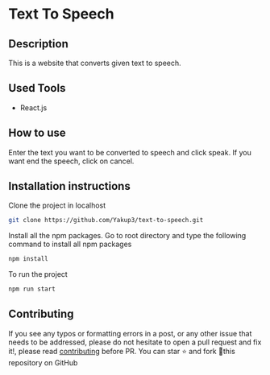 # Text To Speech

## Description
This is a website that converts given text to speech.

## Used Tools
- React.js

## How to use

Enter the text you want to be converted to speech and click speak. If you want end the speech, click on cancel.

## Installation instructions

Clone the project in localhost

```bash
git clone https://github.com/Yakup3/text-to-speech.git
```

Install all the npm packages. Go to root directory and type the following command to install all npm packages

```bash
npm install
```

To run the project

```bash
npm run start
```

## Contributing

If you see any typos or formatting errors in a post, or any other issue that needs to be addressed, please do not hesitate to open a pull request and fix it!, please read [contributing](./CONTRIBUTING.md) before PR.
You can star ⭐ and fork 🍴this repository on GitHub
